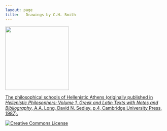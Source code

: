 ```yaml
---
layout: page
title:   Drawings by C.H. Smith
---
```








<a href="athens">
<img width="200" src="../drawings/philosophical_schools-small.png"/>




The philosophical schools of Hellenistic Athens (originally published in *Hellenistic Philosophers: Volume 1, Greek and Latin Texts with Notes and Bibliography*, A.A. Long, David N. Sedley, p.4, Cambridge University Press, 1987).


</a>

<a rel="license" href="http://creativecommons.org/licenses/by-nd/4.0/"><img alt="Creative Commons License" style="border-width:0" src="https://i.creativecommons.org/l/by-nd/4.0/88x31.png" /></a>
